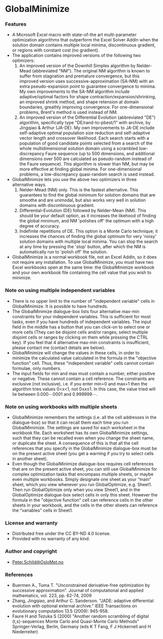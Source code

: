 # GlobalMinimize
### Features
- A Microsoft Excel macro with state-of-the art multi-parameter optimization algorithms that outperform the Excel Solver AddIn when the solution domain contains multiple local minima, discontinuous gradient, or regions with constant cost (no gradient). 
- The application contains improved versions of the following two optimizers: 
  1. An improved version of the Downhill Simplex algorithm by Nelder-Mead (abbreviated "NM"). The original NM algorithm is known to suffer from stagnation and premature convergence, but this improved version uses successive-approximation (SA-NM) with an extra pseudo-expansion point to guarantee convergence to minima. My own improvements to the SA-NM algorithm include adaptive/optimal factors for shape contraction/expansion/shrinking, an improved shrink method, and shape retension at domain boundaries, greathly improving convergence. For one-dimensional problems, Brent's method is used instead of NM.
  2. An improved version of the Differential Evolution (abbreviated "DE") algorithm, specifically type "DE/rand-to-pbest/1" with archive, by Jingqiao & Arthur (JA-DE). My own improvements to JA-DE include self-adaptive optimal population size reduction and self-adaptive vector length and crossover likelihood. Each search starts with a population of good candidate points selected from a search of the whole multidimensional solution domain using a scrambled low-discrepancy Faure sequence (up to 500 dimensions, and additional dimensions over 500 are calculated as pseudo-random instead of the Faure sequence). This algorithm is slower than NM, but may be more effective at finding global minima. For one-dimensional problems, a low-discrepancy quasi-random search is used instead.
- GlobalMinimize lets you use the above two optimizers in three alternative ways.
  1. Nelder-Mead (NM) only. This is the fastest alternative. This guarantees to find the global minimum for solution domains that are smoothe and are unimodal, but also works very well in solution domains with discontinuous gradient.
  2. Differential-Evolution (DE) followed by Nelder-Mean (NM). This should be your default option, as it increases the likehood of finding the global minimum, and NM 'polishes off' the optimum with a high degree of accuracy.
  3. Indefinite repetitions of DE. This option is a Monte Carlo technique; it increases the chances of finding the global optimum for very 'noisy' solution domains with multiple local minima. You can stop the search at any time by pressing the 'stop' button, after which the NM is automatically run to 'polish off' the solution.
- GlobalMinimize is a normal workbook file, not an Excel AddIn, so it does not require any installation. To use GlobalMinimize, you must have two Excel workbooks open at the same time: the GlobalMinimize workbook and your own workbook file containing the cell value that you wish to minimize.

### Note on using multiple independent variables
- There is no upper limit to the number of "independent variable" cells in GlobalMinimize. It is possible to have hundreds.
- The GlobalMinimize dialogue-box lists four alternative max-min constraints for your independent variables. This is sufficient for most tasks, even if you have hundreds of independent variables. The input field in the middle has a button that you can click-on to select one or more cells (They can be disjoint cells and/or ranges; select multiple disjoint cells or ranges by clicking on them while pressing the CTRL key). If you feel that 4 alternative max-min constraints is insufficient, please contact me (contact details are below).
- GlobalMinimize will change the values in these cells, in order to minimize the calculated value calculated in the formula in the "objective function" cell. Thus, these "independent variable" cells cannot contain formulae, only numbers. 
- The input fields for min and max must contain a number, either positive or negative. These cannot contain a cell reference. The constraints are exclusive (not inclusive), i.e. if you enter min=0 and max=1 then the algorithm tries values 0<x<1, not 0≤x≤1. In this case, the value tried will lie between 0.000⋯0001 and  0.999999⋯.

### Note on using workbooks with multiple sheets
- GlobalMinimize remembers the settings (i.e. all the cell addresses in the dialogue-box) so that it can recall them each time you run GlobalMimimize. The settings are saved for each worksheet in the workbook file. Each worksheet has its own GlobalMinimize settings, such that they can be recalled even when you change the sheet name, or duplicate the sheet. A consequence of this is that all the cell references that you specify in the GlobalMinimize dialogue-box must be on the present active sheet (you get a warning if you try to select cells in another sheet).
- Even though the GlobalMinimize dialogue-box requires cell references that are on the present active sheet, you can still use GlobalMinimize for complex optimization tasks that encompass multiple sheets, or maybe even multiple workbooks. Simply designate one sheet as your “main” sheet, which you view whenever you run GlobalOptimize, e.g. Sheet1. Then run GlobalOptimize only when you view Sheet1, and in the GlobalOptimize dialogue-box select cells in only this sheet. However the formula in the "objective function" cell can reference cells in the other sheets in your workbook, and the cells in the other sheets can reference the “variables” cells in Sheet1.

### License and warranty
- Distributed free under the CC BY-ND 4.0 license.
- Provided with no warranty of any kind.

### Author and copyright
- Peter.Schild@OsloMet.no

### References
- Buermen A., Tuma T. "Unconstrained derivative-free optimization by successive approximation". Journal of computational and applied mathematics, vol. 223, pp. 62-74, 2009
- Zhang, Jingqiao, and Arthur C. Sanderson. "JADE: adaptive differential evolution with optional external archive." IEEE Transactions on evolutionary computation 13.5 (2009): 945-958.
- Faure H and Tezuka S (2000) "Another random scrambling of digital (t,s)-sequences Monte Carlo and Quasi-Monte Carlo Methods" Springer-Verlag, Berlin, Germany (eds K T Fang, F J Hickernell and H Niederreiter)


